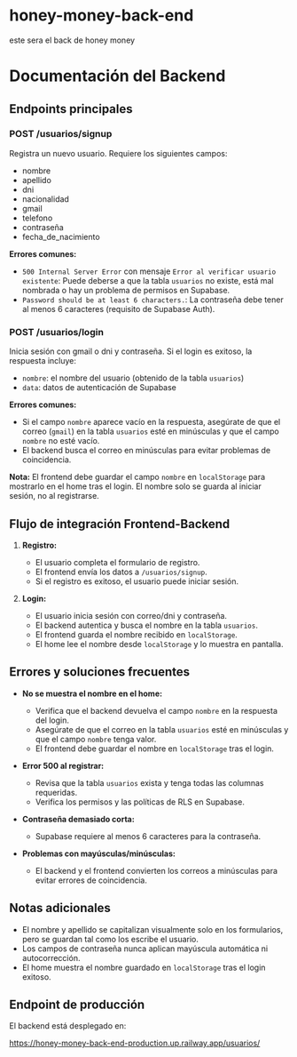 # honey-money-back-end
este sera el back de honey money

# Documentación del Backend

## Endpoints principales

### POST /usuarios/signup
Registra un nuevo usuario. Requiere los siguientes campos:
- nombre
- apellido
- dni
- nacionalidad
- gmail
- telefono
- contraseña
- fecha_de_nacimiento

**Errores comunes:**
- `500 Internal Server Error` con mensaje `Error al verificar usuario existente`: Puede deberse a que la tabla `usuarios` no existe, está mal nombrada o hay un problema de permisos en Supabase.
- `Password should be at least 6 characters.`: La contraseña debe tener al menos 6 caracteres (requisito de Supabase Auth).

### POST /usuarios/login
Inicia sesión con gmail o dni y contraseña. Si el login es exitoso, la respuesta incluye:
- `nombre`: el nombre del usuario (obtenido de la tabla `usuarios`)
- `data`: datos de autenticación de Supabase

**Errores comunes:**
- Si el campo `nombre` aparece vacío en la respuesta, asegúrate de que el correo (`gmail`) en la tabla `usuarios` esté en minúsculas y que el campo `nombre` no esté vacío.
- El backend busca el correo en minúsculas para evitar problemas de coincidencia.

**Nota:** El frontend debe guardar el campo `nombre` en `localStorage` para mostrarlo en el home tras el login. El nombre solo se guarda al iniciar sesión, no al registrarse.

## Flujo de integración Frontend-Backend

1. **Registro:**
   - El usuario completa el formulario de registro.
   - El frontend envía los datos a `/usuarios/signup`.
   - Si el registro es exitoso, el usuario puede iniciar sesión.

2. **Login:**
   - El usuario inicia sesión con correo/dni y contraseña.
   - El backend autentica y busca el nombre en la tabla `usuarios`.
   - El frontend guarda el nombre recibido en `localStorage`.
   - El home lee el nombre desde `localStorage` y lo muestra en pantalla.

## Errores y soluciones frecuentes

- **No se muestra el nombre en el home:**
  - Verifica que el backend devuelva el campo `nombre` en la respuesta del login.
  - Asegúrate de que el correo en la tabla `usuarios` esté en minúsculas y que el campo `nombre` tenga valor.
  - El frontend debe guardar el nombre en `localStorage` tras el login.

- **Error 500 al registrar:**
  - Revisa que la tabla `usuarios` exista y tenga todas las columnas requeridas.
  - Verifica los permisos y las políticas de RLS en Supabase.

- **Contraseña demasiado corta:**
  - Supabase requiere al menos 6 caracteres para la contraseña.

- **Problemas con mayúsculas/minúsculas:**
  - El backend y el frontend convierten los correos a minúsculas para evitar errores de coincidencia.

## Notas adicionales

- El nombre y apellido se capitalizan visualmente solo en los formularios, pero se guardan tal como los escribe el usuario.
- Los campos de contraseña nunca aplican mayúscula automática ni autocorrección.
- El home muestra el nombre guardado en `localStorage` tras el login exitoso.

## Endpoint de producción

El backend está desplegado en:

https://honey-money-back-end-production.up.railway.app/usuarios/
